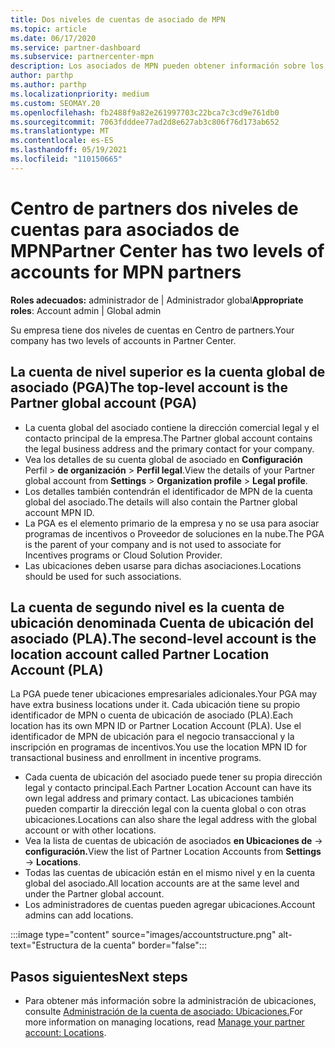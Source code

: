 ```yaml
---
title: Dos niveles de cuentas de asociado de MPN
ms.topic: article
ms.date: 06/17/2020
ms.service: partner-dashboard
ms.subservice: partnercenter-mpn
description: Los asociados de MPN pueden obtener información sobre los dos niveles de cuentas de Centro de partners, la cuenta global de asociado (PGA) y la cuenta de ubicación del asociado (PLA).
author: parthp
ms.author: parthp
ms.localizationpriority: medium
ms.custom: SEOMAY.20
ms.openlocfilehash: fb2488f9a82e261997703c22bca7c3cd9e761db0
ms.sourcegitcommit: 7063fdddee77ad2d8e627ab3c806f76d173ab652
ms.translationtype: MT
ms.contentlocale: es-ES
ms.lasthandoff: 05/19/2021
ms.locfileid: "110150665"
---
```

# <a name="partner-center-has-two-levels-of-accounts-for-mpn-partners"></a><span data-ttu-id="c4c24-103">Centro de partners dos niveles de cuentas para asociados de MPN</span><span class="sxs-lookup"><span data-stu-id="c4c24-103">Partner Center has two levels of accounts for MPN partners</span></span>

<span data-ttu-id="c4c24-104">**Roles adecuados:** administrador de | Administrador global</span><span class="sxs-lookup"><span data-stu-id="c4c24-104">**Appropriate roles**: Account admin | Global admin</span></span>

<span data-ttu-id="c4c24-105">Su empresa tiene dos niveles de cuentas en Centro de partners.</span><span class="sxs-lookup"><span data-stu-id="c4c24-105">Your company has two levels of accounts in Partner Center.</span></span>

## <a name="the-top-level-account-is-the-partner-global-account-pga"></a><span data-ttu-id="c4c24-106">La cuenta de nivel superior es la cuenta global de asociado (PGA)</span><span class="sxs-lookup"><span data-stu-id="c4c24-106">The top-level account is the Partner global account (PGA)</span></span>

- <span data-ttu-id="c4c24-107">La cuenta global del asociado contiene la dirección comercial legal y el contacto principal de la empresa.</span><span class="sxs-lookup"><span data-stu-id="c4c24-107">The Partner global account contains the legal business address and the primary contact for your company.</span></span> 
- <span data-ttu-id="c4c24-108">Vea los detalles de su cuenta global de asociado en **Configuración** Perfil  >  **de organización**  >  **Perfil legal**.</span><span class="sxs-lookup"><span data-stu-id="c4c24-108">View the details of your Partner global account from **Settings** > **Organization profile** > **Legal profile**.</span></span>
- <span data-ttu-id="c4c24-109">Los detalles también contendrán el identificador de MPN de la cuenta global del asociado.</span><span class="sxs-lookup"><span data-stu-id="c4c24-109">The details will also contain the Partner global account MPN ID.</span></span> 
- <span data-ttu-id="c4c24-110">La PGA es el elemento primario de la empresa y no se usa para asociar programas de incentivos o Proveedor de soluciones en la nube.</span><span class="sxs-lookup"><span data-stu-id="c4c24-110">The PGA is the parent of your company and is not used to associate for Incentives programs or Cloud Solution Provider.</span></span> 
- <span data-ttu-id="c4c24-111">Las ubicaciones deben usarse para dichas asociaciones.</span><span class="sxs-lookup"><span data-stu-id="c4c24-111">Locations should be used for such associations.</span></span>

## <a name="the-second-level-account-is-the-location-account-called-partner-location-account-pla"></a><span data-ttu-id="c4c24-112">La cuenta de segundo nivel es la cuenta de ubicación denominada Cuenta de ubicación del asociado (PLA).</span><span class="sxs-lookup"><span data-stu-id="c4c24-112">The second-level account is the location account called Partner Location Account (PLA)</span></span>

<span data-ttu-id="c4c24-113">La PGA puede tener ubicaciones empresariales adicionales.</span><span class="sxs-lookup"><span data-stu-id="c4c24-113">Your PGA may have extra business locations under it.</span></span> <span data-ttu-id="c4c24-114">Cada ubicación tiene su propio identificador de MPN o cuenta de ubicación de asociado (PLA).</span><span class="sxs-lookup"><span data-stu-id="c4c24-114">Each location has its own MPN ID or Partner Location Account (PLA).</span></span> <span data-ttu-id="c4c24-115">Use el identificador de MPN de ubicación para el negocio transaccional y la inscripción en programas de incentivos.</span><span class="sxs-lookup"><span data-stu-id="c4c24-115">You use the location MPN ID for transactional business and enrollment in incentive programs.</span></span>

- <span data-ttu-id="c4c24-116">Cada cuenta de ubicación del asociado puede tener su propia dirección legal y contacto principal.</span><span class="sxs-lookup"><span data-stu-id="c4c24-116">Each Partner Location Account can have its own legal address and primary contact.</span></span> <span data-ttu-id="c4c24-117">Las ubicaciones también pueden compartir la dirección legal con la cuenta global o con otras ubicaciones.</span><span class="sxs-lookup"><span data-stu-id="c4c24-117">Locations can also share the legal address with the global account or with other locations.</span></span>
- <span data-ttu-id="c4c24-118">Vea la lista de cuentas de ubicación de asociados **en Ubicaciones de**  ->  **configuración.**</span><span class="sxs-lookup"><span data-stu-id="c4c24-118">View the list of Partner Location Accounts from **Settings** -> **Locations**.</span></span>
- <span data-ttu-id="c4c24-119">Todas las cuentas de ubicación están en el mismo nivel y en la cuenta global del asociado.</span><span class="sxs-lookup"><span data-stu-id="c4c24-119">All location accounts are at the same level and under the Partner global account.</span></span>
- <span data-ttu-id="c4c24-120">Los administradores de cuentas pueden agregar ubicaciones.</span><span class="sxs-lookup"><span data-stu-id="c4c24-120">Account admins can add locations.</span></span>

:::image type="content" source="images/accountstructure.png" alt-text="Estructura de la cuenta" border="false":::

## <a name="next-steps"></a><span data-ttu-id="c4c24-122">Pasos siguientes</span><span class="sxs-lookup"><span data-stu-id="c4c24-122">Next steps</span></span>

- <span data-ttu-id="c4c24-123">Para obtener más información sobre la administración de ubicaciones, consulte [Administración de la cuenta de asociado: Ubicaciones.](manage-locations.md)</span><span class="sxs-lookup"><span data-stu-id="c4c24-123">For more information on managing locations, read [Manage your partner account: Locations](manage-locations.md).</span></span>
